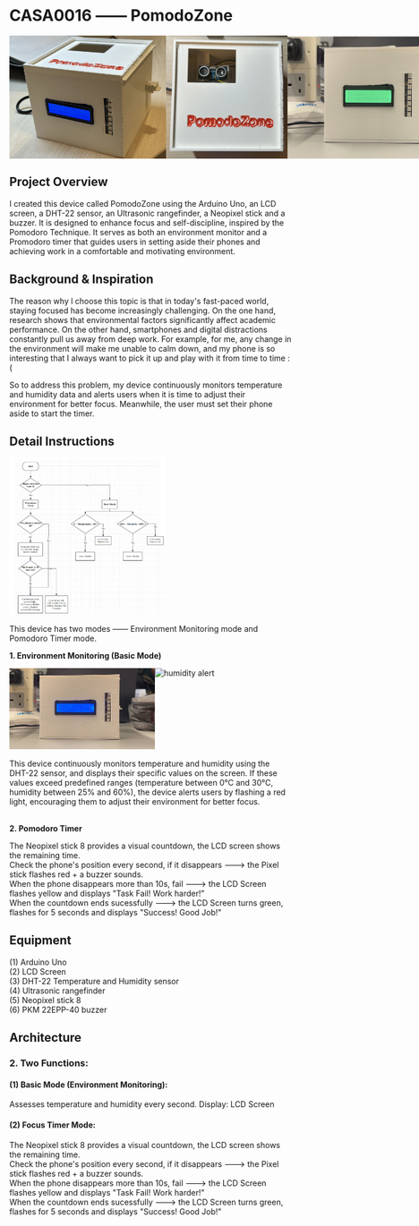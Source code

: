 # CASA0016 —— PomodoZone

<div style="display: flex; justify-content: space-between;">
  <img src="https://github.com/hml1688/CASA0016---Sensor-Systems---Assignment/blob/main/Images/device%20display2.jpg" alt="device display2" style="width: 280px; height: 220px;">
  <img src="https://github.com/hml1688/CASA0016---Sensor-Systems---Assignment/blob/main/Images/device%20display1.jpg" alt="device display1" style="width: 220px; height: 220px;">
  <img src="https://github.com/hml1688/CASA0016---Sensor-Systems---Assignment/blob/main/Images/Success%20interface.jpg" alt="success" style="width: 320px; height: 220px;">
</div>

## Project Overview

I created this device called PomodoZone using the Arduino Uno, an LCD screen, a DHT-22 sensor, an Ultrasonic rangefinder, a Neopixel stick and a buzzer. It is designed to enhance focus and self-discipline, inspired by the Pomodoro Technique. It serves as both an environment monitor and a Promodoro timer that guides users in setting aside their phones and achieving work in a comfortable and motivating environment.

## Background & Inspiration

The reason why l choose this topic is that in today's fast-paced world, staying focused has become increasingly challenging. On the one hand, research shows that environmental factors significantly affect academic performance. On the other hand, smartphones and digital distractions constantly pull us away from deep work. For example, for me, any change in the environment will make me unable to calm down, and my phone is so interesting that I always want to pick it up and play with it from time to time :(

So to address this problem, my device continuously monitors temperature and humidity data and alerts users when it is time to adjust their environment for better focus. Meanwhile, the user must set their phone aside to start the timer.

## Detail Instructions

<img src="https://github.com/hml1688/CASA0016---Sensor-Systems---Assignment/blob/main/Images/flow%20chart.jpg" alt="flow chart" style="width: 280px; height: auto;">

This device has two modes —— Environment Monitoring mode and Pomodoro Timer mode.

**1. Environment Monitoring (Basic Mode)**
<div style="display: flex; justify-content: space-between;">
  <img src="https://github.com/hml1688/CASA0016---Sensor-Systems---Assignment/blob/main/Images/temperature%26humidity.jpg" alt="tem&hunidity" style="width: 260px; height: auto;">
  <img src="https://github.com/hml1688/CASA0016---Sensor-Systems---Assignment/blob/main/Images/humidity%20sensor.gif" alt="humidity alert" style="width: 250px; height: auto;">
</div>
<br>
This device continuously monitors temperature and humidity using the DHT-22 sensor, and displays their specific values on the screen. If these values exceed predefined ranges (temperature between 0°C and 30°C, humidity between 25% and 60%), the device alerts users by flashing a red light, encouraging them to adjust their environment for better focus.  

<br> **2. Pomodoro Timer**

The Neopixel stick 8 provides a visual countdown, the LCD screen shows the remaining time.  
  Check the phone's position every second, if it disappears ---> the Pixel stick flashes red + a buzzer sounds.  
  When the phone disappears more than 10s, fail ---> the LCD Screen flashes yellow and displays "Task Fail! Work harder!"  
  When the countdown ends sucessfully ---> the LCD Screen turns green, flashes for 5 seconds and displays "Success! Good Job!"
  
## Equipment

(1) Arduino Uno  
(2) LCD Screen  
(3) DHT-22 Temperature and Humidity sensor  
(4) Ultrasonic rangefinder  
(5) Neopixel stick 8  
(6) PKM 22EPP-40 buzzer  

## Architecture




### 2. Two Functions:  
#### (1) Basic Mode (Environment Monitoring):
Assesses temperature and humidity every second.
Display: LCD Screen  
#### (2) Focus Timer Mode:
The Neopixel stick 8 provides a visual countdown, the LCD screen shows the remaining time.  
  Check the phone's position every second, if it disappears ---> the Pixel stick flashes red + a buzzer sounds.  
  When the phone disappears more than 10s, fail ---> the LCD Screen flashes yellow and displays "Task Fail! Work harder!"  
  When the countdown ends sucessfully ---> the LCD Screen turns green, flashes for 5 seconds and displays "Success! Good Job!"

